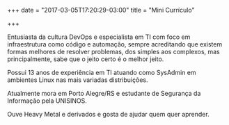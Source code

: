 +++
date = "2017-03-05T17:20:29-03:00"
title = "Mini Currículo"

+++

Entusiasta da cultura DevOps e especialista em TI com foco em infraestrutura como código e automação, sempre acreditando que existem formas melhores de resolver problemas, dos simples aos complexos, mas principalmente, sabe que o jeito certo é o melhor jeito.

Possui 13 anos de experiência em TI atuando como SysAdmin em ambientes Linux nas mais variadas distribuições.

Atualmente mora em Porto Alegre/RS e estudante de Segurança da Informação pela UNISINOS.

Ouve Heavy Metal e derivados e gosta de ajudar quem quer aprender.
